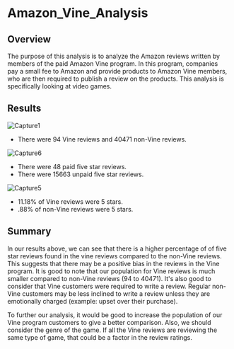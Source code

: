 # Amazon_Vine_Analysis

## Overview
The purpose of this analysis is to analyze the Amazon reviews written by members of the paid Amazon Vine program. In this program, companies pay a small fee to Amazon and provide products to Amazon Vine members, who are then required to publish a review on the products. This analysis is specifically looking at video games.

## Results

![Capture1](https://user-images.githubusercontent.com/100896787/180356196-8041c0a2-15ee-407d-88cb-85cb4942d2a5.PNG)
* There were 94 Vine reviews and 40471 non-Vine reviews.

![Capture6](https://user-images.githubusercontent.com/100896787/180906171-0ece49f1-dec1-409b-8f12-2cf29bf99e00.PNG)

* There were 48 paid five star reviews.
* There were 15663 unpaid five star reviews. 

![Capture5](https://user-images.githubusercontent.com/100896787/180906332-a15f6269-20c9-43eb-a0aa-bea028b80d23.PNG)
* 11.18% of Vine reviews were 5 stars.
* .88% of non-Vine reviews were 5 stars. 

## Summary
In our results above, we can see that there is a higher percentage of of five star reviews found in the vine reviews compared to the non-Vine reviews. This suggests that there may be a positive bias in the reviews in the Vine program. It is good to note that our population for Vine reviews is much smaller compared to non-Vine reviews (94 to 40471). It's also good to consider that Vine customers were required to write a review. Regular non-Vine customers may be less inclined to write a review unless they are emotionally charged (example: upset over their purchase). 

To further our analysis, it would be good to increase the population of our Vine program customers to give a better comparison. Also, we should consider the genre of the game. If all the Vine reviews are reviewing the same type of game, that could be a factor in the review ratings. 
